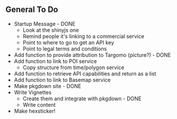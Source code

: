 
## General To Do

* Startup Message - DONE
    + Look at the shinyjs one
    + Remind people it's linking to a commercial service
    + Point to where to go to get an API key
    + Point to legal terms and conditions
* Add function to provide attribution to Targomo (picture?) - DONE
* Add function to link to POI service
    + Copy structure from time/polygon service
* Add function to retrieve API capabilities and return as a list
* Add function to link to Basemap service
* Make pkgdown site - DONE
* Write Vignettes
    + Create them and integrate with pkgdown - DONE
    + Write content
* Make hexsticker!
 
